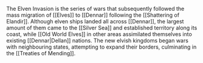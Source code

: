 The Elven Invasion is the series of wars that subsequently followed the mass migration of [[Elves]] to [[Dennar]] following the [[Shattering of Elandir]]. Although elven ships landed all across [[Dennar]], the largest amount of them came to the [[Silver Sea]] and established territory along its coast, while [[Old World Elves]] in other areas assimilated themselves into existing [[Dennar|Dellan]] nations. The new elvish kingdoms began wars with neighbouring states, attempting to expand their borders, culminating in the [[Treaties of Mending]].